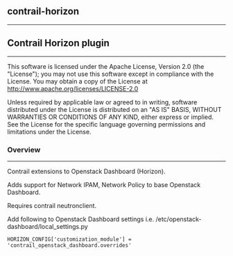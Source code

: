 ## contrail-horizon
---

## Contrail Horizon plugin
---
This software is licensed under the Apache License, Version 2.0 (the "License"); you may not use this software except in compliance with the License. You may obtain a copy of the License at http://www.apache.org/licenses/LICENSE-2.0

Unless required by applicable law or agreed to in writing, software distributed under the License is distributed on an "AS IS" BASIS, WITHOUT WARRANTIES OR CONDITIONS OF ANY KIND, either express or implied. See the License for the specific language governing permissions and limitations under the License.

### Overview
---
Contrail extensions to Openstack Dashboard (Horizon).

Adds support for Network IPAM, Network Policy to base Openstack Dashboard.

Requires contrail neutronclient.

Add following to Openstack Dashboard settings i.e. /etc/openstack-dashboard/local_settings.py

    HORIZON_CONFIG['customization_module'] = 'contrail_openstack_dashboard.overrides'
